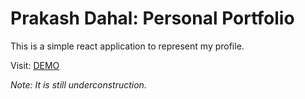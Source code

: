 # Prakash Dahal: Personal Portfolio

This is a simple react application to represent my profile.

Visit: [DEMO](https://prakashdahal.github.io/)

*Note: It is still underconstruction.*
